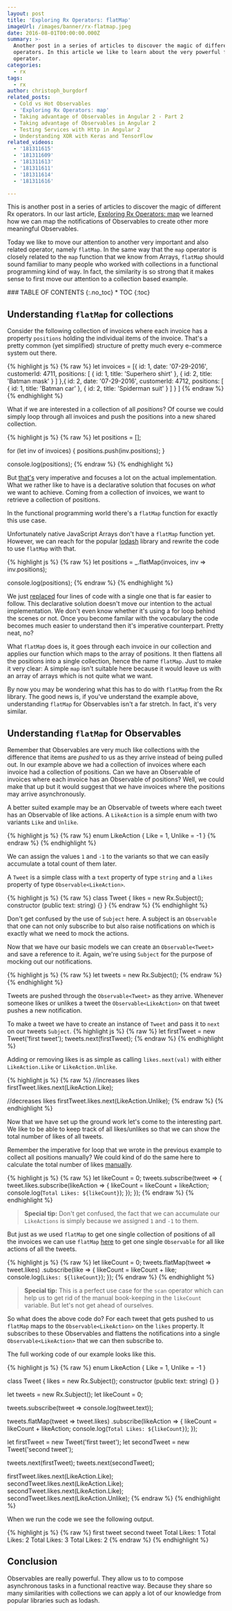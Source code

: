 ```yaml
---
layout: post
title: 'Exploring Rx Operators: flatMap'
imageUrl: /images/banner/rx-flatmap.jpeg
date: 2016-08-01T00:00:00.000Z
summary: >-
  Another post in a series of articles to discover the magic of different Rx
  operators. In this article we like to learn about the very powerful flatMap
  operator.
categories:
  - rx
tags:
  - rx
author: christoph_burgdorf
related_posts:
  - Cold vs Hot Observables
  - 'Exploring Rx Operators: map'
  - Taking advantage of Observables in Angular 2 - Part 2
  - Taking advantage of Observables in Angular 2
  - Testing Services with Http in Angular 2
  - Understanding XOR with Keras and TensorFlow
related_videos:
  - '181311615'
  - '181311609'
  - '181311613'
  - '181311611'
  - '181311614'
  - '181311616'

---
```



This is another post in a series of articles to discover the magic of different Rx operators. In our last article, [Exploring Rx Operators: map](/angular/2016/05/16/exploring-rx-operators-map.html) we learned how we can map the notifications of Observables to create other more meaningful Observables.

Today we like to move our attention to another very important and also related operator, namely `flatMap`. In the same way that the `map` operator is closely related to the `map` function that we know from Arrays, `flatMap` should sound familiar to many people who worked with collections in a functional programming kind of way. In fact, the similarity is so strong that it makes sense to first move our attention to a collection based example.

<div id="thtrm-toc is-sticky" markdown="1">
### TABLE OF CONTENTS
{:.no_toc}
* TOC
{:toc}
</div>



## Understanding `flatMap` for collections

Consider the following collection of invoices where each invoice has a property `positions` holding the individual items of the invoice. That's a pretty common (yet simplified) structure of pretty much every e-commerce system out there.

{% highlight js %}
{% raw %}
let invoices = [{
    id: 1,
    date: '07-29-2016',
    customerId: 4711,
    positions: [
      { id: 1, title: 'Superhero shirt' },
      { id: 2, title: 'Batman mask' }
    ]
  },{
    id: 2,
    date: '07-29-2016',
    customerId: 4712,
    positions: [
      { id: 1, title: 'Batman car' },
      { id: 2, title: 'Spiderman suit' }
    ]
  }
]
{% endraw %}
{% endhighlight %}

What if we are interested in a collection of all *positions*? Of course we could simply loop through all invoices and push the positions into a new shared collection.

{% highlight js %}
{% raw %}
let positions = [];

for (let inv of invoices) {
  positions.push(inv.positions);
}

console.log(positions);
{% endraw %}
{% endhighlight %}

But [that's](http://jsbin.com/ziveloviqa/edit?js,console) very imperative and focuses a lot on the actual implementation. What we rather like to have is a declarative solution that focuses on *what* we want to achieve. Coming from a collection of invoices, we want to retrieve a collection of positions.  

In the functional programming world there's a `flatMap` function for exactly this use case.

Unfortunately native JavaScript Arrays don't have a `flatMap` function yet. However, we can reach for the popular [lodash](http://lodash.com) library and rewrite the code to use `flatMap` with that.

{% highlight js %}
{% raw %}
let positions = _.flatMap(invoices, inv => inv.positions);

console.log(positions);
{% endraw %}
{% endhighlight %}

We just [replaced](http://jsbin.com/cuwowuliru/edit?html,js,console) four lines of code with a single one that is far easier to follow. This declarative solution doesn't move our intention to the actual implementation. We don't even know whether it's using a for loop behind the scenes or not. Once you become familar with the vocabulary the code becomes much easier to understand then it's imperative counterpart. Pretty neat, no?

What `flatMap` does is, it goes through each invoice in our collection and applies our function which maps to the array of positions. It then flattens all the positions into a single collection, hence the name `flatMap`. Just to make it very clear: A simple `map` isn't suitable here because it would leave us with an array of arrays which is not quite what we want.

By now you may be wondering what this has to do with `flatMap` from the Rx library. The good news is, if you've understand the example above, understanding `flatMap` for Observables isn't a far stretch. In fact, it's very similar.

## Understanding `flatMap` for Observables

Remember that Observables are very much like collections with the difference that items are *pushed* to us as they arrive instead of being pulled out. In our example above we had a collection of invoices where each invoice had a collection of positions. Can we have an Observable of invoices where each invoice has an Observable of positions? Well, we could make that up but it would suggest that we have invoices where the positions may arrive asynchronously.

A better suited example may be an Observable of tweets where each tweet has an Observable of like actions. A `LikeAction` is a simple enum with two variants `Like` and `Unlike`.

{% highlight js %}
{% raw %}
enum LikeAction {
  Like = 1,
  Unlike = -1
}
{% endraw %}
{% endhighlight %}

We can assign the values `1` and `-1` to the variants so that we can easily accumulate a total count of them later.

A `Tweet` is a simple class with a `text` property of type `string` and a `likes` property of type `Observable<LikeAction>`.

{% highlight js %}
{% raw %}
class Tweet {
  likes = new Rx.Subject<LikeAction>();
  constructor (public text: string) {}
}
{% endraw %}
{% endhighlight %}

Don't get confused by the use of `Subject` here. A subject is an `Observable` that one can not only subscribe to but also raise notifications on which is exactly what we need to mock the actions.

Now that we have our basic models we can create an `Observable<Tweet>` and save a reference to it. Again, we're using `Subject` for the purpose of mocking out our notifications.

{% highlight js %}
{% raw %}
let tweets = new Rx.Subject<Tweet>();
{% endraw %}
{% endhighlight %}

Tweets are pushed through the `Observable<Tweet>` as they arrive. Whenever someone likes or unlikes a tweet the `Observable<LikeAction>` on that tweet pushes a new notification.

To make a tweet we have to create an instance of `Tweet` and pass it to `next` on our tweets `Subject`.
{% highlight js %}
{% raw %}
let firstTweet = new Tweet('first tweet');
tweets.next(firstTweet);
{% endraw %}
{% endhighlight %}

Adding or removing likes is as simple as calling `likes.next(val)` with either `LikeAction.Like` or `LikeAction.Unlike`.

{% highlight js %}
{% raw %}
//increases likes
firstTweet.likes.next(LikeAction.Like);

//decreases likes
firstTweet.likes.next(LikeAction.Unlike);
{% endraw %}
{% endhighlight %}

Now that we have set up the ground work let's come to the interesting part. We like to be able to keep track of all likes/unlikes so that we can show the total number of likes of all tweets.

Remember the imperative for loop that we wrote in the previous example to collect all positions manually? We could kind of do the same here to calculate the total number of likes [manually](http://jsbin.com/yoximomuji/1/edit?js,console).

{% highlight js %}
{% raw %}
let likeCount = 0;
tweets.subscribe(tweet => {
  tweet.likes.subscribe(likeAction => {
    likeCount = likeCount + likeAction;
    console.log(`Total Likes: ${likeCount}`);
  });
});
{% endraw %}
{% endhighlight %}

>**Special tip:** Don't get confused, the fact that we can accumulate our `LikeActions` is simply because we assigned `1` and `-1` to them.

But just as we used `flatMap` to get one single collection of positions of all the invoices we can use `flatMap` [here](http://jsbin.com/lupazehuve/1/edit?js,console) to get one single `Observable` for all like actions of all the tweets.

{% highlight js %}
{% raw %}
let likeCount = 0;
tweets.flatMap(tweet => tweet.likes)
      .subscribe(like => {
        likeCount = likeCount + like;
        console.log(`Likes: ${likeCount}`);
      });
{% endraw %}
{% endhighlight %}

>**Special tip:** This is a perfect use case for the `scan` operator which can help us to get rid of the manual book-keeping in the `likeCount` variable. But let's not get ahead of ourselves.

So what does the above code do? For each tweet that gets pushed to us `flatMap` maps to the `Observable<LikeAction>` on the `likes` property. It subscribes to these Observables and flattens the notifications into a single `Observable<LikeAction>` that we can then subscribe to.

The full working code of our example looks like this.

{% highlight js %}
{% raw %}
enum LikeAction {
  Like = 1,
  Unlike = -1
}

class Tweet {
  likes = new Rx.Subject<LikeAction>();
  constructor (public text: string) {}
}

let tweets = new Rx.Subject<Tweet>();
let likeCount = 0;

tweets.subscribe(tweet => console.log(tweet.text));

tweets.flatMap(tweet => tweet.likes)
      .subscribe(likeAction => {
        likeCount = likeCount + likeAction;
        console.log(`Total Likes: ${likeCount}`);
      });

let firstTweet = new Tweet('first tweet');
let secondTweet = new Tweet('second tweet');

tweets.next(firstTweet);
tweets.next(secondTweet);

firstTweet.likes.next(LikeAction.Like);
secondTweet.likes.next(LikeAction.Like);
secondTweet.likes.next(LikeAction.Like);
secondTweet.likes.next(LikeAction.Unlike);
{% endraw %}
{% endhighlight %}

When we run the code we see the following output.

{% highlight js %}
{% raw %}
first tweet
second tweet
Total Likes: 1
Total Likes: 2
Total Likes: 3
Total Likes: 2
{% endraw %}
{% endhighlight %}


## Conclusion

Observables are really powerful. They allow us to to compose asynchronous tasks in a functional reactive way. Because they share so many similarities with collections we can apply a lot of our knowledge from popular libraries such as lodash.
